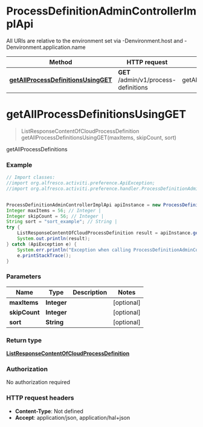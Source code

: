 # ProcessDefinitionAdminControllerImplApi

All URIs are relative to the environment set via -Denvironment.host and -Denvironment.application.name

Method | HTTP request | Description
------------- | ------------- | -------------
[**getAllProcessDefinitionsUsingGET**](ProcessDefinitionAdminControllerImplApi.md#getAllProcessDefinitionsUsingGET) | **GET** /admin/v1/process-definitions | getAllProcessDefinitions

<a name="getAllProcessDefinitionsUsingGET"></a>
# **getAllProcessDefinitionsUsingGET**
> ListResponseContentOfCloudProcessDefinition getAllProcessDefinitionsUsingGET(maxItems, skipCount, sort)

getAllProcessDefinitions

### Example
```java
// Import classes:
//import org.alfresco.activiti.preference.ApiException;
//import org.alfresco.activiti.preference.handler.ProcessDefinitionAdminControllerImplApi;


ProcessDefinitionAdminControllerImplApi apiInstance = new ProcessDefinitionAdminControllerImplApi();
Integer maxItems = 56; // Integer | 
Integer skipCount = 56; // Integer | 
String sort = "sort_example"; // String | 
try {
    ListResponseContentOfCloudProcessDefinition result = apiInstance.getAllProcessDefinitionsUsingGET(maxItems, skipCount, sort);
    System.out.println(result);
} catch (ApiException e) {
    System.err.println("Exception when calling ProcessDefinitionAdminControllerImplApi#getAllProcessDefinitionsUsingGET");
    e.printStackTrace();
}
```

### Parameters

Name | Type | Description  | Notes
------------- | ------------- | ------------- | -------------
 **maxItems** | **Integer**|  | [optional]
 **skipCount** | **Integer**|  | [optional]
 **sort** | **String**|  | [optional]

### Return type

[**ListResponseContentOfCloudProcessDefinition**](ListResponseContentOfCloudProcessDefinition.md)

### Authorization

No authorization required

### HTTP request headers

 - **Content-Type**: Not defined
 - **Accept**: application/json, application/hal+json

